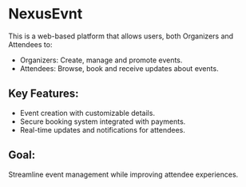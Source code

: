 # NexusEvnt

This is a web-based platform that allows users, both Organizers and Attendees to:

- Organizers: Create, manage and promote events.
- Attendees: Browse, book and receive updates about events.

## Key Features:

- Event creation with customizable details.
- Secure booking system integrated with payments.
- Real-time updates and notifications for attendees.

## Goal:

Streamline event management while improving attendee experiences.
